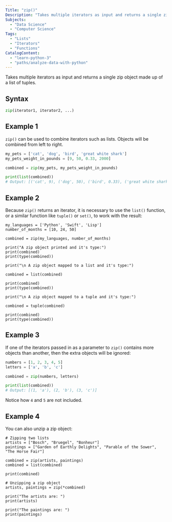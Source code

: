 ```yaml
---
Title: "zip()"
Description: "Takes multiple iterators as input and returns a single zip object made up of a list of tuples."
Subjects:
  - "Data Science"
  - "Computer Science"
Tags:
  - "Lists"
  - "Iterators"
  - "Functions"
CatalogContent:
  - "learn-python-3"
  - "paths/analyze-data-with-python"
---
```


Takes multiple iterators as input and returns a single zip object made up of a list of tuples.

## Syntax

```python
zip(iterator1, iterator2, ...)
```

## Example 1

`zip()` can be used to combine iterators such as lists. Objects will be combined from left to right.

```python
my_pets = ['cat', 'dog', 'bird', 'great white shark']
my_pets_weight_in_pounds = [9, 50, 0.33, 2000]

combined = zip(my_pets, my_pets_weight_in_pounds)

print(list(combined))
# Output: [('cat', 9), ('dog', 50), ('bird', 0.33), ('great white shark', 2000)]
```

## Example 2

Because `zip()` returns an iterator, it is necessary to use the `list()` function, or a similar function like `tuple()` or `set()`, to work with the result:

```codebyte/py
my_languages = ['Python', 'Swift', 'Lisp']
number_of_months = [10, 24, 50]

combined = zip(my_languages, number_of_months)

print("A zip object printed and it's type:")
print(combined)
print(type(combined))

print("\n A zip object mapped to a list and it's type:")

combined = list(combined)

print(combined)
print(type(combined))

print("\n A zip object mapped to a tuple and it's type:")

combined = tuple(combined)

print(combined)
print(type(combined))
```

## Example 3

If one of the iterators passed in as a parameter to `zip()` contains more objects than another, then the extra objects will be ignored:

```python
numbers = [1, 2, 3, 4, 5]
letters = ['a', 'b', 'c']

combined = zip(numbers, letters)

print(list(combined))
# Output: [(1, 'a'), (2, 'b'), (3, 'c')]
```

Notice how `4` and `5` are not included.

## Example 4

You can also unzip a zip object:

```codebyte/py
# Zipping two lists
artists = ["Bosch", "Bruegel", "Bonheur"]
paintings = ["Garden of Earthly Delights", "Parable of the Sower", "The Horse Fair"]

combined = zip(artists, paintings)
combined = list(combined)

print(combined)

# Unzipping a zip object
artists, paintings = zip(*combined)

print("The artists are: ")
print(artists)

print("The paintings are: ")
print(paintings)
```
